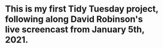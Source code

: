 # This is my first Tidy Tuesday project, following along David Robinson's live screencast from January 5th, 2021.
